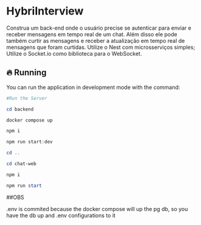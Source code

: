 # HybriInterview
Construa um back-end onde o usuário precise se autenticar para enviar e receber mensagens em tempo real de um chat. Além disso ele pode também curtir as mensagens e receber a atualização em tempo real de mensagens que foram curtidas.   Utilize o Nest com microsserviços simples;  Utilize o Socket.io como biblioteca para o WebSocket.


## 🔥 Running
You can run the application in development mode with the command:

```Powershell
#Run the Server

cd backend

docker compose up

npm i

npm run start:dev

cd ..

cd chat-web

npm i

npm run start

```

##OBS

.env is commited because  the docker compose will up the pg db, so you have the db up and .env configurations to it
